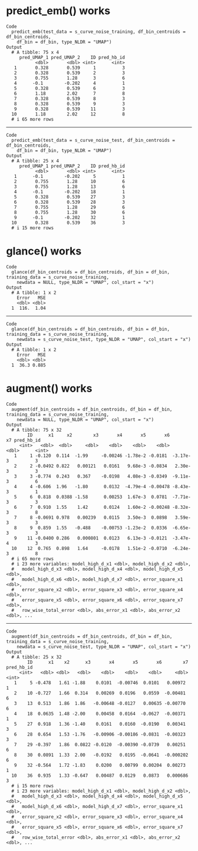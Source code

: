 # predict_emb() works

    Code
      predict_emb(test_data = s_curve_noise_training, df_bin_centroids = df_bin_centroids,
        df_bin = df_bin, type_NLDR = "UMAP")
    Output
      # A tibble: 75 x 4
         pred_UMAP_1 pred_UMAP_2    ID pred_hb_id
               <dbl>       <dbl> <int>      <int>
       1       0.328       0.539     1          3
       2       0.328       0.539     2          3
       3       0.755       1.28      3          6
       4      -0.1        -0.202     4          1
       5       0.328       0.539     6          3
       6       1.18        2.02      7          8
       7       0.328       0.539     8          3
       8       0.328       0.539     9          3
       9       0.328       0.539    11          3
      10       1.18        2.02     12          8
      # i 65 more rows

---

    Code
      predict_emb(test_data = s_curve_noise_test, df_bin_centroids = df_bin_centroids,
        df_bin = df_bin, type_NLDR = "UMAP")
    Output
      # A tibble: 25 x 4
         pred_UMAP_1 pred_UMAP_2    ID pred_hb_id
               <dbl>       <dbl> <int>      <int>
       1      -0.1        -0.202     5          1
       2       0.755       1.28     10          6
       3       0.755       1.28     13          6
       4      -0.1        -0.202    18          1
       5       0.328       0.539    27          3
       6       0.328       0.539    28          3
       7       0.755       1.28     29          6
       8       0.755       1.28     30          6
       9      -0.1        -0.202    32          1
      10       0.328       0.539    36          3
      # i 15 more rows

# glance() works

    Code
      glance(df_bin_centroids = df_bin_centroids, df_bin = df_bin, training_data = s_curve_noise_training,
        newdata = NULL, type_NLDR = "UMAP", col_start = "x")
    Output
      # A tibble: 1 x 2
        Error   MSE
        <dbl> <dbl>
      1  116.  1.04

---

    Code
      glance(df_bin_centroids = df_bin_centroids, df_bin = df_bin, training_data = s_curve_noise_training,
        newdata = s_curve_noise_test, type_NLDR = "UMAP", col_start = "x")
    Output
      # A tibble: 1 x 2
        Error   MSE
        <dbl> <dbl>
      1  36.3 0.885

# augment() works

    Code
      augment(df_bin_centroids = df_bin_centroids, df_bin = df_bin, training_data = s_curve_noise_training,
        newdata = NULL, type_NLDR = "UMAP", col_start = "x")
    Output
      # A tibble: 75 x 32
            ID      x1     x2        x3       x4       x5       x6       x7 pred_hb_id
         <int>   <dbl>  <dbl>     <dbl>    <dbl>    <dbl>    <dbl>    <dbl>      <int>
       1     1 -0.120  0.114  -1.99     -0.00246 -1.78e-2 -0.0181  -3.17e-3          3
       2     2 -0.0492 0.822   0.00121   0.0161   9.68e-3 -0.0834   2.30e-3          3
       3     3 -0.774  0.243   0.367    -0.0198   4.08e-3 -0.0349  -9.11e-3          6
       4     4 -0.606  1.96   -1.80      0.0132  -4.79e-4 -0.00478 -8.43e-3          1
       5     6  0.818  0.0388 -1.58      0.00253  1.67e-3  0.0781  -7.71e-3          3
       6     7  0.910  1.55    1.42      0.0124   1.60e-2 -0.00248 -8.32e-3          8
       7     8 -0.0691 0.978   0.00239   0.0115   3.50e-3  0.0898   3.59e-3          3
       8     9  0.859  1.55   -0.488    -0.00753 -1.23e-2  0.0336  -6.65e-3          3
       9    11 -0.0400 0.286   0.000801  0.0123   6.13e-3 -0.0121  -3.47e-4          3
      10    12  0.765  0.898   1.64     -0.0178   1.51e-2 -0.0710  -6.24e-3          8
      # i 65 more rows
      # i 23 more variables: model_high_d_x1 <dbl>, model_high_d_x2 <dbl>,
      #   model_high_d_x3 <dbl>, model_high_d_x4 <dbl>, model_high_d_x5 <dbl>,
      #   model_high_d_x6 <dbl>, model_high_d_x7 <dbl>, error_square_x1 <dbl>,
      #   error_square_x2 <dbl>, error_square_x3 <dbl>, error_square_x4 <dbl>,
      #   error_square_x5 <dbl>, error_square_x6 <dbl>, error_square_x7 <dbl>,
      #   row_wise_total_error <dbl>, abs_error_x1 <dbl>, abs_error_x2 <dbl>, ...

---

    Code
      augment(df_bin_centroids = df_bin_centroids, df_bin = df_bin, training_data = s_curve_noise_training,
        newdata = s_curve_noise_test, type_NLDR = "UMAP", col_start = "x")
    Output
      # A tibble: 25 x 32
            ID      x1    x2      x3       x4       x5       x6        x7 pred_hb_id
         <int>   <dbl> <dbl>   <dbl>    <dbl>    <dbl>    <dbl>     <dbl>      <int>
       1     5 -0.478   1.61 -1.88    0.0101  -0.00746  0.0101   0.00972           1
       2    10 -0.727   1.66  0.314   0.00269  0.0196   0.0559  -0.00481           6
       3    13  0.513   1.86  1.86   -0.00648 -0.0127   0.00635 -0.00770           6
       4    18  0.0635  1.48 -2.00    0.00458  0.0164  -0.0627  -0.00371           1
       5    27  0.918   1.36 -1.40    0.0161   0.0160  -0.0190   0.00341           3
       6    28  0.654   1.53 -1.76   -0.00906 -0.00186 -0.0831  -0.00323           3
       7    29 -0.397   1.86  0.0822 -0.0120  -0.00390 -0.0739   0.00251           6
       8    30  0.0891  1.33  2.00   -0.0192   0.0195  -0.0641  -0.000202          6
       9    32 -0.564   1.72 -1.83    0.0200   0.00799  0.00204  0.00273           1
      10    36  0.935   1.33 -0.647   0.00487  0.0129   0.0873   0.000686          3
      # i 15 more rows
      # i 23 more variables: model_high_d_x1 <dbl>, model_high_d_x2 <dbl>,
      #   model_high_d_x3 <dbl>, model_high_d_x4 <dbl>, model_high_d_x5 <dbl>,
      #   model_high_d_x6 <dbl>, model_high_d_x7 <dbl>, error_square_x1 <dbl>,
      #   error_square_x2 <dbl>, error_square_x3 <dbl>, error_square_x4 <dbl>,
      #   error_square_x5 <dbl>, error_square_x6 <dbl>, error_square_x7 <dbl>,
      #   row_wise_total_error <dbl>, abs_error_x1 <dbl>, abs_error_x2 <dbl>, ...

